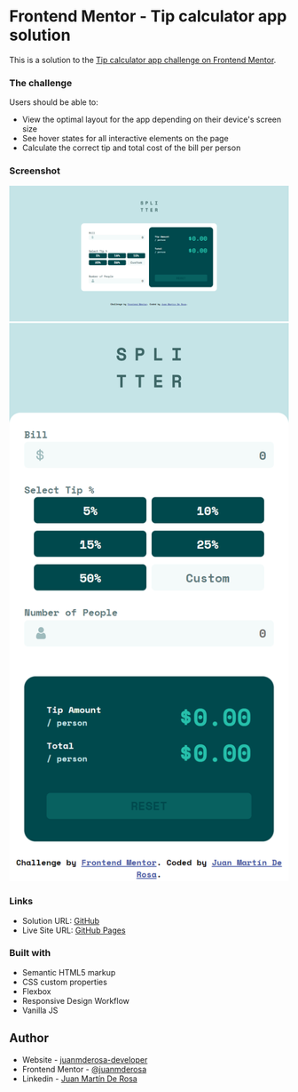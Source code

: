 # Frontend Mentor - Tip calculator app solution

This is a solution to the [Tip calculator app challenge on Frontend Mentor](https://www.frontendmentor.io/challenges/tip-calculator-app-ugJNGbJUX). 

### The challenge

Users should be able to:

- View the optimal layout for the app depending on their device's screen size
- See hover states for all interactive elements on the page
- Calculate the correct tip and total cost of the bill per person

### Screenshot

![Desktop](./images/screenshot-tip-calculator-desktop.png)
![Mobile](./images/sreenshot-tip-calculator-mobile.png)

### Links

- Solution URL: [GitHub](https://github.com/juanmderosa/tip-calculator-app)
- Live Site URL: [GitHub Pages](https://juanmderosa.github.io/tip-calculator-app)

### Built with

- Semantic HTML5 markup
- CSS custom properties
- Flexbox
- Responsive Design Workflow
- Vanilla JS

## Author

- Website - [juanmderosa-developer](https://juanmderosa-developer.com/)
- Frontend Mentor - [@juanmderosa](https://www.frontendmentor.io/profile/juanmderosa)
- Linkedin - [Juan Martín De Rosa](https://www.linkedin.com/in/juanmderosa/)

